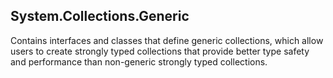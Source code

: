 ## System.Collections.Generic
Contains interfaces and classes that define generic collections, which allow users to create strongly typed collections that provide better type safety and performance than non-generic strongly typed collections.
